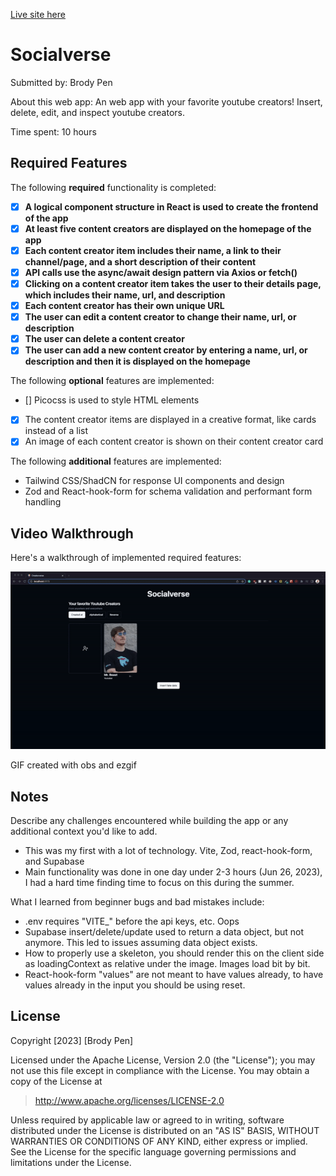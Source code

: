 [Live site here](https://socialverse-blond.vercel.app/)

# Socialverse


Submitted by: Brody Pen

About this web app: An web app with your favorite youtube creators! Insert, delete, edit, and inspect youtube creators.

Time spent: 10 hours

## Required Features

The following **required** functionality is completed:

- [X] **A logical component structure in React is used to create the frontend of the app**
- [X] **At least five content creators are displayed on the homepage of the app**
- [X] **Each content creator item includes their name, a link to their channel/page, and a short description of their content**
- [X] **API calls use the async/await design pattern via Axios or fetch()**
- [X] **Clicking on a content creator item takes the user to their details page, which includes their name, url, and description**
- [X] **Each content creator has their own unique URL**
- [X] **The user can edit a content creator to change their name, url, or description**
- [X] **The user can delete a content creator**
- [X] **The user can add a new content creator by entering a name, url, or description and then it is displayed on the homepage**

The following **optional** features are implemented:

- [] Picocss is used to style HTML elements
- [X] The content creator items are displayed in a creative format, like cards instead of a list
- [X] An image of each content creator is shown on their content creator card

The following **additional** features are implemented:
- Tailwind CSS/ShadCN for response UI components and design
- Zod and React-hook-form for schema validation and performant form handling

## Video Walkthrough

Here's a walkthrough of implemented required features:

<img src='socialversegif.gif' title='Video Walkthrough' width='' alt='Video Walkthrough' />

GIF created with obs and ezgif


## Notes

Describe any challenges encountered while building the app or any additional context you'd like to add.
- This was my first with a lot of technology. Vite, Zod, react-hook-form, and Supabase
- Main functionality was done in one day under 2-3 hours (Jun 26, 2023), I had a hard time finding time to focus on this during the summer.

What I learned from beginner bugs and bad mistakes include:
- .env requires "VITE_" before the api keys, etc. Oops
- Supabase insert/delete/update used to return a data object, but not anymore. This led to issues assuming data object exists.
- How to properly use a skeleton, you should render this on the client side as loadingContext as relative under the image. Images load bit by bit.
- React-hook-form "values" are not meant to have values already, to have values already in the input you should be using reset.

## License

Copyright [2023] [Brody Pen]

Licensed under the Apache License, Version 2.0 (the "License"); you may not use this file except in compliance with the License. You may obtain a copy of the License at

> http://www.apache.org/licenses/LICENSE-2.0

Unless required by applicable law or agreed to in writing, software distributed under the License is distributed on an "AS IS" BASIS, WITHOUT WARRANTIES OR CONDITIONS OF ANY KIND, either express or implied. See the License for the specific language governing permissions and limitations under the License.